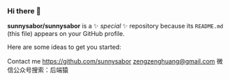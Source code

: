 ### Hi there 👋


**sunnysabor/sunnysabor** is a ✨ _special_ ✨ repository because its `README.md` (this file) appears on your GitHub profile.

Here are some ideas to get you started:

Contact me
https://github.com/sunnysabor
zengzenghuang@gmail.com
微信公众号搜索：后端猿

